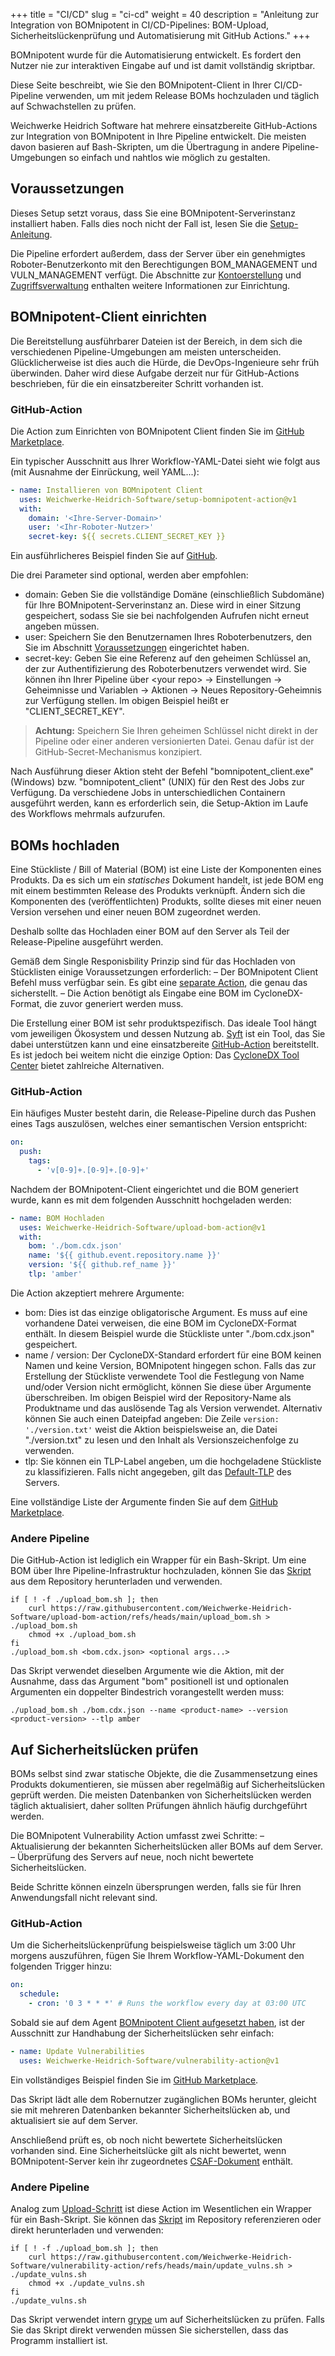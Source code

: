 +++
title = "CI/CD"
slug = "ci-cd"
weight = 40
description = "Anleitung zur Integration von BOMnipotent in CI/CD-Pipelines: BOM-Upload, Sicherheitslückenprüfung und Automatisierung mit GitHub Actions."
+++

BOMnipotent wurde für die Automatisierung entwickelt. Es fordert den Nutzer nie zur interaktiven Eingabe auf und ist damit vollständig skriptbar.

Diese Seite beschreibt, wie Sie den BOMnipotent-Client in Ihrer CI/CD-Pipeline verwenden, um mit jedem Release BOMs hochzuladen und täglich auf Schwachstellen zu prüfen.

Weichwerke Heidrich Software hat mehrere einsatzbereite GitHub-Actions zur Integration von BOMnipotent in Ihre Pipeline entwickelt. Die meisten davon basieren auf Bash-Skripten, um die Übertragung in andere Pipeline-Umgebungen so einfach und nahtlos wie möglich zu gestalten.

## Voraussetzungen

Dieses Setup setzt voraus, dass Sie eine BOMnipotent-Serverinstanz installiert haben. Falls dies noch nicht der Fall ist, lesen Sie die [Setup-Anleitung](/de/server/setup/).

Die Pipeline erfordert außerdem, dass der Server über ein genehmigtes Roboter-Benutzerkonto mit den Berechtigungen BOM_MANAGEMENT und VULN_MANAGEMENT verfügt. Die Abschnitte zur [Kontoerstellung](/de/client/basics/account-creation/) und [Zugriffsverwaltung](/de/client/manager/access-management/) enthalten weitere Informationen zur Einrichtung.

## BOMnipotent-Client einrichten

Die Bereitstellung ausführbarer Dateien ist der Bereich, in dem sich die verschiedenen Pipeline-Umgebungen am meisten unterscheiden. Glücklicherweise ist dies auch die Hürde, die DevOps-Ingenieure sehr früh überwinden. Daher wird diese Aufgabe derzeit nur für GitHub-Actions beschrieben, für die ein einsatzbereiter Schritt vorhanden ist.

### GitHub-Action

Die Action zum Einrichten von BOMnipotent Client finden Sie im [GitHub Marketplace](https://github.com/marketplace/actions/setup-bomnipotent-client).

Ein typischer Ausschnitt aus Ihrer Workflow-YAML-Datei sieht wie folgt aus (mit Ausnahme der Einrückung, weil YAML...):

```yaml {{ title="Typischer Setup Ausschnitt" }}
- name: Installieren von BOMnipotent Client
  uses: Weichwerke-Heidrich-Software/setup-bomnipotent-action@v1
  with:
    domain: '<Ihre-Server-Domain>'
    user: '<Ihr-Roboter-Nutzer>'
    secret-key: ${{ secrets.CLIENT_SECRET_KEY }} 
```

Ein ausführlicheres Beispiel finden Sie auf [GitHub](https://github.com/marketplace/actions/setup-bomnipotent-client).

Die drei Parameter sind optional, werden aber empfohlen:
- domain: Geben Sie die vollständige Domäne (einschließlich Subdomäne) für Ihre BOMnipotent-Serverinstanz an. Diese wird in einer Sitzung gespeichert, sodass Sie sie bei nachfolgenden Aufrufen nicht erneut angeben müssen.
- user: Speichern Sie den Benutzernamen Ihres Roboterbenutzers, den Sie im Abschnitt [Voraussetzungen](#voraussetzungen) eingerichtet haben.
- secret-key: Geben Sie eine Referenz auf den geheimen Schlüssel an, der zur Authentifizierung des Roboterbenutzers verwendet wird. Sie können ihn Ihrer Pipeline über \<your repo\> → Einstellungen → Geheimnisse und Variablen → Aktionen → Neues Repository-Geheimnis zur Verfügung stellen. Im obigen Beispiel heißt er "CLIENT_SECRET_KEY".

> **Achtung:** Speichern Sie Ihren geheimen Schlüssel nicht direkt in der Pipeline oder einer anderen versionierten Datei. Genau dafür ist der GitHub-Secret-Mechanismus konzipiert.

Nach Ausführung dieser Aktion steht der Befehl "bomnipotent_client.exe" (Windows) bzw. "bomnipotent_client" (UNIX) für den Rest des Jobs zur Verfügung. Da verschiedene Jobs in unterschiedlichen Containern ausgeführt werden, kann es erforderlich sein, die Setup-Aktion im Laufe des Workflows mehrmals aufzurufen.

## BOMs hochladen

Eine Stückliste / Bill of Material (BOM) ist eine Liste der Komponenten eines Produkts. Da es sich um ein *statisches* Dokument handelt, ist jede BOM eng mit einem bestimmten Release des Produkts verknüpft. Ändern sich die Komponenten des (veröffentlichten) Produkts, sollte dieses mit einer neuen Version versehen und einer neuen BOM zugeordnet werden.

Deshalb sollte das Hochladen einer BOM auf den Server als Teil der Release-Pipeline ausgeführt werden.

Gemäß dem Single Responisbility Prinzip sind für das Hochladen von Stücklisten einige Voraussetzungen erforderlich:
– Der BOMnipotent Client Befehl muss verfügbar sein. Es gibt eine [separate Action](#bomnipotent-client-einrichten), die genau das sicherstellt.
– Die Action benötigt als Eingabe eine BOM im CycloneDX-Format, die zuvor generiert werden muss.

Die Erstellung einer BOM ist sehr produktspezifisch. Das ideale Tool hängt vom jeweiligen Ökosystem und dessen Nutzung ab. [Syft](/de/integration/syft/) ist ein Tool, das Sie dabei unterstützen kann und eine einsatzbereite [GitHub-Action](https://github.com/anchore/sbom-action) bereitstellt. Es ist jedoch bei weitem nicht die einzige Option: Das [CycloneDX Tool Center](https://cyclonedx.org/tool-center/) bietet zahlreiche Alternativen.

### GitHub-Action

Ein häufiges Muster besteht darin, die Release-Pipeline durch das Pushen eines Tags auszulösen, welches einer semantischen Version entspricht:

```yaml {{ title="Tag Auslöser" }}
on:
  push:
    tags:
      - 'v[0-9]+.[0-9]+.[0-9]+'
```

Nachdem der BOMnipotent-Client eingerichtet und die BOM generiert wurde, kann es mit dem folgenden Ausschnitt hochgeladen werden:

```yaml {{ title="Typischer Hochladen Ausschnitt" }}
- name: BOM Hochladen
  uses: Weichwerke-Heidrich-Software/upload-bom-action@v1
  with:
    bom: './bom.cdx.json'
    name: '${{ github.event.repository.name }}'
    version: '${{ github.ref_name }}'
    tlp: 'amber'
```

Die Action akzeptiert mehrere Argumente:
- bom: Dies ist das einzige obligatorische Argument. Es muss auf eine vorhandene Datei verweisen, die eine BOM im CycloneDX-Format enthält. In diesem Beispiel wurde die Stückliste unter "./bom.cdx.json" gespeichert.
- name / version: Der CycloneDX-Standard erfordert für eine BOM keinen Namen und keine Version, BOMnipotent hingegen schon. Falls das zur Erstellung der Stückliste verwendete Tool die Festlegung von Name und/oder Version nicht ermöglicht, können Sie diese über Argumente überschreiben. Im obigen Beispiel wird der Repository-Name als Produktname und das auslösende Tag als Version verwendet. Alternativ können Sie auch einen Dateipfad angeben: Die Zeile `version: './version.txt'` weist die Aktion beispielsweise an, die Datei "./version.txt" zu lesen und den Inhalt als Versionszeichenfolge zu verwenden.
- tlp: Sie können ein TLP-Label angeben, um die hochgeladene Stückliste zu klassifizieren. Falls nicht angegeben, gilt das [Default-TLP](/de/server/configuration/optional/tlp-config/#default-tlp) des Servers.

Eine vollständige Liste der Argumente finden Sie auf dem [GitHub Marketplace](https://github.com/marketplace/actions/upload-bom-to-bomnipotent-server).

### Andere Pipeline

Die GitHub-Action ist lediglich ein Wrapper für ein Bash-Skript. Um eine BOM über Ihre Pipeline-Infrastruktur hochzuladen, können Sie das [Skript](https://github.com/Weichwerke-Heidrich-Software/upload-bom-action/blob/main/upload_bom.sh) aus dem Repository herunterladen und verwenden.

```
if [ ! -f ./upload_bom.sh ]; then
    curl https://raw.githubusercontent.com/Weichwerke-Heidrich-Software/upload-bom-action/refs/heads/main/upload_bom.sh > ./upload_bom.sh
    chmod +x ./upload_bom.sh
fi
./upload_bom.sh <bom.cdx.json> <optional args...>
```

Das Skript verwendet dieselben Argumente wie die Aktion, mit der Ausnahme, dass das Argument "bom" positionell ist und optionalen Argumenten ein doppelter Bindestrich vorangestellt werden muss:

```
./upload_bom.sh ./bom.cdx.json --name <product-name> --version <product-version> --tlp amber
```

## Auf Sicherheitslücken prüfen

BOMs selbst sind zwar statische Objekte, die die Zusammensetzung eines Produkts dokumentieren, sie müssen aber regelmäßig auf Sicherheitslücken geprüft werden. Die meisten Datenbanken von Sicherheitslücken werden täglich aktualisiert, daher sollten Prüfungen ähnlich häufig durchgeführt werden.

Die BOMnipotent Vulnerability Action umfasst zwei Schritte:
– Aktualisierung der bekannten Sicherheitslücken aller BOMs auf dem Server.
– Überprüfung des Servers auf neue, noch nicht bewertete Sicherheitslücken.

Beide Schritte können einzeln übersprungen werden, falls sie für Ihren Anwendungsfall nicht relevant sind.

### GitHub-Action

Um die Sicherheitslückenprüfung beispielsweise täglich um 3:00 Uhr morgens auszuführen, fügen Sie Ihrem Workflow-YAML-Dokument den folgenden Trigger hinzu:

```yaml {{ title="Regelmäßiger Auslöser" }}
on:
  schedule:
    - cron: '0 3 * * *' # Runs the workflow every day at 03:00 UTC
```

Sobald sie auf dem Agent [BOMnipotent Client aufgesetzt haben](#bomnipotent-client-einrichten), ist der Ausschnitt zur Handhabung der Sicherheitslücken sehr einfach:

```yaml {{ title="Typical vulnerability snippet" }}
- name: Update Vulnerabilities
  uses: Weichwerke-Heidrich-Software/vulnerability-action@v1
```

Ein vollständiges Beispiel finden Sie im [GitHub Marketplace](https://github.com/marketplace/actions/bomnipotent-server-vulnerability-check).

Das Skript lädt alle dem Robernutzer zugänglichen BOMs herunter, gleicht sie mit mehreren Datenbanken bekannter Sicherheitslücken ab, und aktualisiert sie auf dem Server.

Anschließend prüft es, ob noch nicht bewertete Sicherheitslücken vorhanden sind. Eine Sicherheitslücke gilt als nicht bewertet, wenn BOMnipotent-Server kein ihr zugeordnetes [CSAF-Dokument](https://www.csaf.io/) enthält.

### Andere Pipeline

Analog zum [Upload-Schritt](#boms-hochladen) ist diese Action im Wesentlichen ein Wrapper für ein Bash-Skript. Sie können das [Skript](https://github.com/Weichwerke-Heidrich-Software/vulnerability-action/blob/main/update_vulns.sh) im Repository referenzieren oder direkt herunterladen und verwenden:

```
if [ ! -f ./upload_bom.sh ]; then
    curl https://raw.githubusercontent.com/Weichwerke-Heidrich-Software/vulnerability-action/refs/heads/main/update_vulns.sh > ./update_vulns.sh
    chmod +x ./update_vulns.sh
fi
./update_vulns.sh
```

Das Skript verwendet intern [grype](/de/integration/grype/) um auf Sicherheitslücken zu prüfen. Falls Sie das Skript direkt verwenden müssen Sie sicherstellen, dass das Programm installiert ist.
